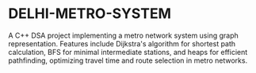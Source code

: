 # DELHI-METRO-SYSTEM
A C++ DSA project implementing a metro network system using graph representation. Features include Dijkstra's algorithm for shortest path calculation, BFS for minimal intermediate stations, and heaps for efficient pathfinding, optimizing travel time and route selection in metro networks.
